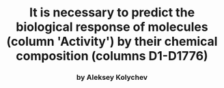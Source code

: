 <div align="center"> <h1 align="center"> It is necessary to predict the biological response of molecules (column 'Activity') by their chemical composition (columns D1-D1776) </h1> </div>
<div align="center"> <h3 align="center"> by Aleksey Kolychev </h3> </div>